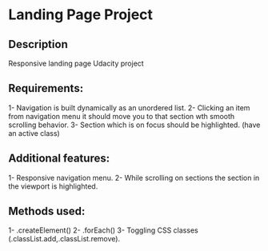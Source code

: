 # Landing Page Project

## Description

Responsive landing page Udacity project 

## Requirements:
1- Navigation is built dynamically as an unordered list.
2- Clicking an item from navigation menu it should move you to that section wth smooth scrolling behavior.
3- Section which is on focus should be highlighted. (have an active class)



## Additional features:
1- Responsive navigation menu.
2- While scrolling on sections the section in the viewport is highlighted.

## Methods used:
1- .createElement()
2- .forEach()
3- Toggling CSS classes (.classList.add,.classList.remove).